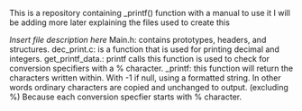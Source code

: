 This is a repository containing _printf() function with a manual to use it
I will be adding more later explaining the files used to create this


*Insert file description here*
Main.h: contains prototypes, headers, and structures.
dec_print.c: is a function that is used for printing decimal and integers. 
get_printf_data.: printf calls this function is used to check for conversion specifiers with a % character.
_printf: this function will return the characters written within. With -1 if null, using a formatted string.
In other words ordinary characters are copied and unchanged to output. (excluding %)
Because each conversion specfier starts with % character. 
